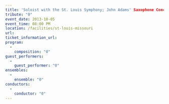 ```yaml
---
title: 'Soloist with the St. Louis Symphony; John Adams' Saxophone Concerto'
tribute: "0"
event_date: 2013-10-05
event_time: 08:00 PM
location: /facilities/st-louis-missouri
url: 
ticket_information_url: 
program: 
  -
    composition: "0"
guest_performers: 
  -
    guest_performer: "0"
ensembles: 
  -
    ensemble: "0"
conductors: 
  -
    conductor: "0"
---
```

